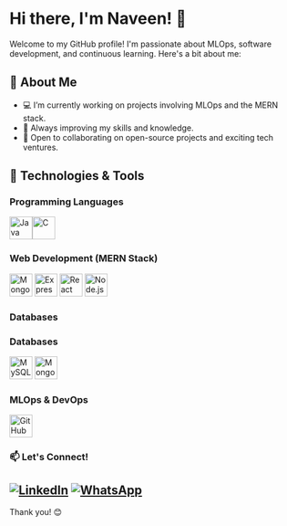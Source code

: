 # Hi there, I'm Naveen! 👋

Welcome to my GitHub profile! I'm passionate about MLOps, software development, and continuous learning. Here's a bit about me:

## 🚀 About Me

- 💻 I’m currently working on projects involving MLOps and the MERN stack.
- 🌱 Always improving my skills and knowledge.
- 🤝 Open to collaborating on open-source projects and exciting tech ventures.

## 🔧 Technologies & Tools


### Programming Languages
<p>
<img src="https://cdn.jsdelivr.net/gh/devicons/devicon/icons/java/java-original.svg" width="40" height="40" alt="Java" /><img src="https://cdn.jsdelivr.net/gh/devicons/devicon/icons/c/c-original.svg" width="40" height="40" alt="C" />
</p>

### Web Development (MERN Stack)
<p>
<img src="https://cdn.jsdelivr.net/gh/devicons/devicon/icons/mongodb/mongodb-original-wordmark.svg" width="40" height="40" alt="MongoDB" />
<img src="https://cdn.jsdelivr.net/gh/devicons/devicon/icons/express/express-original.svg" width="40" height="40" alt="Express.js" />
<img src="https://cdn.jsdelivr.net/gh/devicons/devicon/icons/react/react-original-wordmark.svg" width="40" height="40" alt="React" />
<img src="https://cdn.jsdelivr.net/gh/devicons/devicon/icons/nodejs/nodejs-original-wordmark.svg" width="40" height="40" alt="Node.js" />
</p>


### Databases
### Databases
<p>
  <img src="https://cdn.jsdelivr.net/gh/devicons/devicon/icons/mysql/mysql-original-wordmark.svg" width="40" height="40" alt="MySQL" />
  <img src="https://cdn.jsdelivr.net/gh/devicons/devicon/icons/mongodb/mongodb-original-wordmark.svg" width="40" height="40" alt="MongoDB" />
</p>


### MLOps & DevOps
<p>
<img src="https://cdn.jsdelivr.net/gh/devicons/devicon/icons/github/github-original-wordmark.svg" width="40" height="40" alt="GitHub Actions" />
</p>

### 📫 Let's Connect!
[![LinkedIn](https://img.shields.io/badge/-LinkedIn-blue?style=flat&logo=Linkedin&logoColor=white)](https://www.linkedin.com/in/naveen-s-62014b277)
[![WhatsApp](https://upload.wikimedia.org/wikipedia/commons/6/60/WhatsApp.svg)](https://wa.me/919442615993)
---

Thank you! 😊
